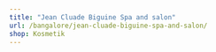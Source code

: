 ```yaml
---
title: "Jean Cluade Biguine Spa and salon"
url: /bangalore/jean-cluade-biguine-spa-and-salon/
shop: Kosmetik
---
```

